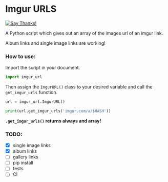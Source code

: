 # Imgur URLS
[![Say Thanks!](https://img.shields.io/badge/Say%20Thanks-!-1EAEDB.svg)](https://saythanks.io/to/KurzGedanke)

A Python script which gives out an array of the images url of an imgur link.

Album links and single image links are working! 

### How to use:
Import the script in your document.

```python
import imgur_url
```

Then assign the `ImgurURL()` class to your desired variable and call the `get_imgur_urls` function.

```python
url = imgur_url.ImgurURL()

print(url.get_imgur_urls('imgur.com/a/$HASH'))
```
**`.get_imgur_urls()` returns always and array!** 

### TODO:

- [x] single image links
- [x] album links
- [ ] gallery links
- [ ] pip install
- [ ] tests
- [ ] CI
